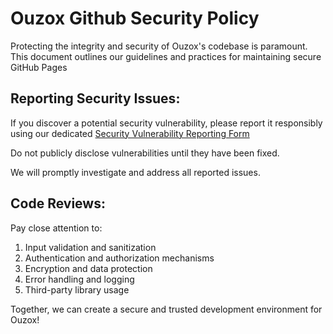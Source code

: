 # Ouzox Github Security Policy

Protecting the integrity and security of Ouzox's codebase is paramount. This document outlines our guidelines and practices for maintaining secure GitHub Pages

## Reporting Security Issues:

If you discover a potential security vulnerability, please report it responsibly using our dedicated [Security Vulnerability Reporting Form](https://forms.gle/Qrn8UCbQ2jJsNCc6A)

Do not publicly disclose vulnerabilities until they have been fixed.

We will promptly investigate and address all reported issues.

## Code Reviews:

Pay close attention to:
1. Input validation and sanitization
2. Authentication and authorization mechanisms
3. Encryption and data protection
4. Error handling and logging
5. Third-party library usage

Together, we can create a secure and trusted development environment for Ouzox!
